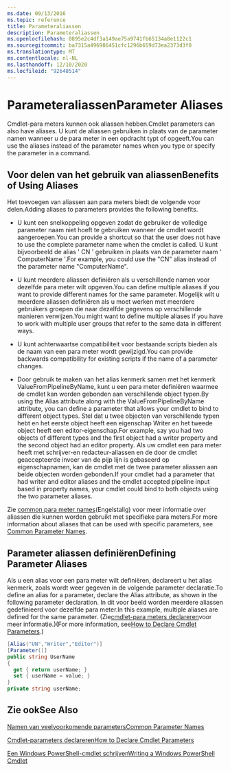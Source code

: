 ```yaml
---
ms.date: 09/13/2016
ms.topic: reference
title: Parameteraliassen
description: Parameteraliassen
ms.openlocfilehash: 0895e2c4df3a149ae75a9741fb65134a8e1122c1
ms.sourcegitcommit: ba7315a496986451cfc1296b659d73ea2373d3f0
ms.translationtype: MT
ms.contentlocale: nl-NL
ms.lasthandoff: 12/10/2020
ms.locfileid: "92648514"
---
```

# <a name="parameter-aliases"></a><span data-ttu-id="dd34c-103">Parameteraliassen</span><span class="sxs-lookup"><span data-stu-id="dd34c-103">Parameter Aliases</span></span>

<span data-ttu-id="dd34c-104">Cmdlet-para meters kunnen ook aliassen hebben.</span><span class="sxs-lookup"><span data-stu-id="dd34c-104">Cmdlet parameters can also have aliases.</span></span> <span data-ttu-id="dd34c-105">U kunt de aliassen gebruiken in plaats van de parameter namen wanneer u de para meter in een opdracht typt of opgeeft.</span><span class="sxs-lookup"><span data-stu-id="dd34c-105">You can use the aliases instead of the parameter names when you type or specify the parameter in a command.</span></span>

## <a name="benefits-of-using-aliases"></a><span data-ttu-id="dd34c-106">Voor delen van het gebruik van aliassen</span><span class="sxs-lookup"><span data-stu-id="dd34c-106">Benefits of Using Aliases</span></span>

<span data-ttu-id="dd34c-107">Het toevoegen van aliassen aan para meters biedt de volgende voor delen.</span><span class="sxs-lookup"><span data-stu-id="dd34c-107">Adding aliases to parameters provides the following benefits.</span></span>

- <span data-ttu-id="dd34c-108">U kunt een snelkoppeling opgeven zodat de gebruiker de volledige parameter naam niet hoeft te gebruiken wanneer de cmdlet wordt aangeroepen.</span><span class="sxs-lookup"><span data-stu-id="dd34c-108">You can provide a shortcut so that the user does not have to use the complete parameter name when the cmdlet is called.</span></span> <span data-ttu-id="dd34c-109">U kunt bijvoorbeeld de alias ' CN ' gebruiken in plaats van de parameter naam ' ComputerName '.</span><span class="sxs-lookup"><span data-stu-id="dd34c-109">For example, you could use the "CN" alias instead of the parameter name "ComputerName".</span></span>

- <span data-ttu-id="dd34c-110">U kunt meerdere aliassen definiëren als u verschillende namen voor dezelfde para meter wilt opgeven.</span><span class="sxs-lookup"><span data-stu-id="dd34c-110">You can define multiple aliases if you want to provide different names for the same parameter.</span></span> <span data-ttu-id="dd34c-111">Mogelijk wilt u meerdere aliassen definiëren als u moet werken met meerdere gebruikers groepen die naar dezelfde gegevens op verschillende manieren verwijzen.</span><span class="sxs-lookup"><span data-stu-id="dd34c-111">You might want to define multiple aliases if you have to work with multiple user groups that refer to the same data in different ways.</span></span>

- <span data-ttu-id="dd34c-112">U kunt achterwaartse compatibiliteit voor bestaande scripts bieden als de naam van een para meter wordt gewijzigd.</span><span class="sxs-lookup"><span data-stu-id="dd34c-112">You can provide backwards compatibility for existing scripts if the name of a parameter changes.</span></span>

- <span data-ttu-id="dd34c-113">Door gebruik te maken van het alias kenmerk samen met het kenmerk ValueFromPipelineByName, kunt u een para meter definiëren waarmee de cmdlet kan worden gebonden aan verschillende object typen.</span><span class="sxs-lookup"><span data-stu-id="dd34c-113">By using the Alias attribute along with the ValueFromPipelineByName attribute, you can define a parameter that allows your cmdlet to bind to different object types.</span></span> <span data-ttu-id="dd34c-114">Stel dat u twee objecten van verschillende typen hebt en het eerste object heeft een eigenschap Writer en het tweede object heeft een editor-eigenschap.</span><span class="sxs-lookup"><span data-stu-id="dd34c-114">For example, say you had two objects of different types and the first object had a writer property and the second object had an editor property.</span></span> <span data-ttu-id="dd34c-115">Als uw cmdlet een para meter heeft met schrijver-en redacteur-aliassen en de door de cmdlet geaccepteerde invoer van de pijp lijn is gebaseerd op eigenschapnamen, kan de cmdlet met de twee parameter aliassen aan beide objecten worden gebonden.</span><span class="sxs-lookup"><span data-stu-id="dd34c-115">If your cmdlet had a parameter that had writer and editor aliases and the cmdlet accepted pipeline input based in property names, your cmdlet could bind to both objects using the two parameter aliases.</span></span>

<span data-ttu-id="dd34c-116">Zie [common para meter names](./common-parameter-names.md)(Engelstalig) voor meer informatie over aliassen die kunnen worden gebruikt met specifieke para meters.</span><span class="sxs-lookup"><span data-stu-id="dd34c-116">For more information about aliases that can be used with specific parameters, see [Common Parameter Names](./common-parameter-names.md).</span></span>

## <a name="defining-parameter-aliases"></a><span data-ttu-id="dd34c-117">Parameter aliassen definiëren</span><span class="sxs-lookup"><span data-stu-id="dd34c-117">Defining Parameter Aliases</span></span>

<span data-ttu-id="dd34c-118">Als u een alias voor een para meter wilt definiëren, declareert u het alias kenmerk, zoals wordt weer gegeven in de volgende parameter declaratie.</span><span class="sxs-lookup"><span data-stu-id="dd34c-118">To define an alias for a parameter, declare the Alias attribute, as shown in the following parameter declaration.</span></span> <span data-ttu-id="dd34c-119">In dit voor beeld worden meerdere aliassen gedefinieerd voor dezelfde para meter.</span><span class="sxs-lookup"><span data-stu-id="dd34c-119">In this example, multiple aliases are defined for the same parameter.</span></span> <span data-ttu-id="dd34c-120">(Zie[cmdlet-para meters declareren](./how-to-declare-cmdlet-parameters.md)voor meer informatie.)</span><span class="sxs-lookup"><span data-stu-id="dd34c-120">(For more information, see[How to Declare Cmdlet Parameters](./how-to-declare-cmdlet-parameters.md).)</span></span>

```csharp
[Alias("UN","Writer","Editor")]
[Parameter()]
public string UserName
{
  get { return userName; }
  set { userName = value; }
}
private string userName;
```

## <a name="see-also"></a><span data-ttu-id="dd34c-121">Zie ook</span><span class="sxs-lookup"><span data-stu-id="dd34c-121">See Also</span></span>

[<span data-ttu-id="dd34c-122">Namen van veelvoorkomende parameters</span><span class="sxs-lookup"><span data-stu-id="dd34c-122">Common Parameter Names</span></span>](./common-parameter-names.md)

[<span data-ttu-id="dd34c-123">Cmdlet-parameters declareren</span><span class="sxs-lookup"><span data-stu-id="dd34c-123">How to Declare Cmdlet Parameters</span></span>](./how-to-declare-cmdlet-parameters.md)

[<span data-ttu-id="dd34c-124">Een Windows PowerShell-cmdlet schrijven</span><span class="sxs-lookup"><span data-stu-id="dd34c-124">Writing a Windows PowerShell Cmdlet</span></span>](./writing-a-windows-powershell-cmdlet.md)
